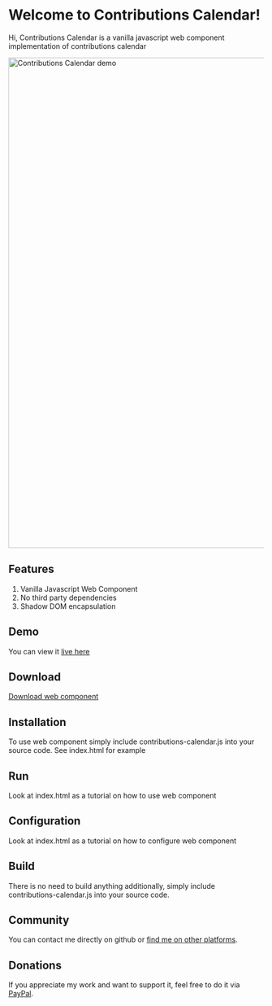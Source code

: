 # Welcome to Contributions Calendar!

Hi, Contributions Calendar is a vanilla javascript web component implementation of contributions calendar

<img width="964" alt="Contributions Calendar demo" src="https://user-images.githubusercontent.com/1307140/176421355-d5eed898-e6e0-41b5-a8dd-fe48b7f2d819.png">


## Features
1. Vanilla Javascript Web Component
2. No third party dependencies
3. Shadow DOM encapsulation

## Demo
You can view it [live here](https://bohdaq.github.io/contributions-calendar/)

## Download
[Download web component](https://github.com/bohdaq/contributions-calendar/releases/download/0.0.2/contributions-calendar.zip)

## Installation
To use web component simply include contributions-calendar.js into your source code. See index.html for example

## Run
Look at index.html as a tutorial on how to use web component

## Configuration
Look at index.html as a tutorial on how to configure web component

## Build
There is no need to build anything additionally, simply include contributions-calendar.js into your source code.

## Community
You can contact me directly on github or [find me on other platforms](https://wlo.link/@bohdan_tsap).

## Donations
If you appreciate my work and want to support it, feel free to do it via [PayPal](https://www.paypal.com/donate/?hosted_button_id=7J69SYZWSP6HJ).

